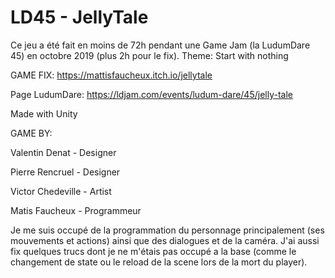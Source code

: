 # LD45 - JellyTale
Ce jeu a été fait en moins de 72h pendant une Game Jam (la LudumDare 45) en octobre 2019 (plus 2h pour le fix).
Theme: Start with nothing

GAME FIX: https://mattisfaucheux.itch.io/jellytale

Page LudumDare: https://ldjam.com/events/ludum-dare/45/jelly-tale

Made with Unity

GAME BY:

Valentin Denat - Designer

Pierre Rencruel - Designer

Victor Chedeville - Artist

Matis Faucheux - Programmeur


Je me suis occupé de la programmation du personnage principalement (ses mouvements et actions) ainsi que des dialogues et de la caméra.
J'ai aussi fix quelques trucs dont je ne m'étais pas occupé a la base (comme le changement de state ou le reload de la scene lors de la mort du player).



